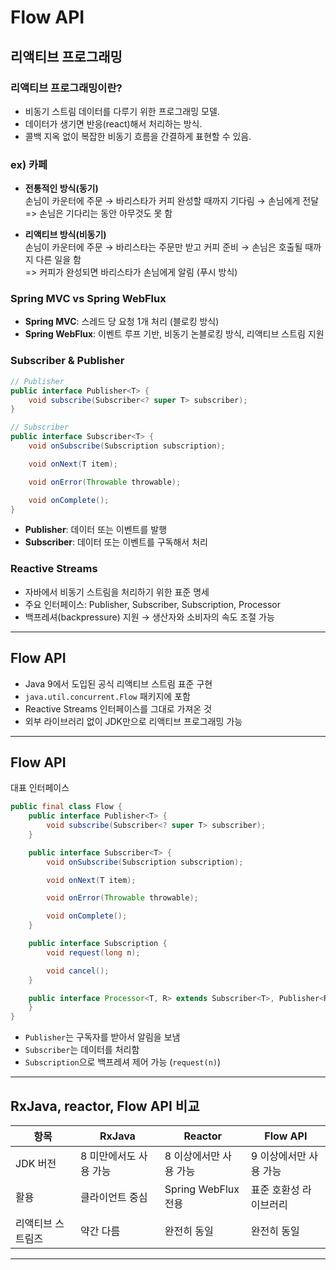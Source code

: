 # Flow API

## 리액티브 프로그래밍

### 리액티브 프로그래밍이란?

- 비동기 스트림 데이터를 다루기 위한 프로그래밍 모델.
- 데이터가 생기면 반응(react)해서 처리하는 방식.
- 콜백 지옥 없이 복잡한 비동기 흐름을 간결하게 표현할 수 있음.

### ex) 카페

- **전통적인 방식(동기)**  
  손님이 카운터에 주문 → 바리스타가 커피 완성할 때까지 기다림 → 손님에게 전달  
  => 손님은 기다리는 동안 아무것도 못 함


- **리액티브 방식(비동기)**  
  손님이 카운터에 주문 → 바리스타는 주문만 받고 커피 준비 → 손님은 호출될 때까지 다른 일을 함  
  => 커피가 완성되면 바리스타가 손님에게 알림 (푸시 방식)

### Spring MVC vs Spring WebFlux

- **Spring MVC**: 스레드 당 요청 1개 처리 (블로킹 방식)
- **Spring WebFlux**: 이벤트 루프 기반, 비동기 논블로킹 방식, 리액티브 스트림 지원

### Subscriber & Publisher

```java
// Publisher
public interface Publisher<T> {
    void subscribe(Subscriber<? super T> subscriber);
}

// Subscriber
public interface Subscriber<T> {
    void onSubscribe(Subscription subscription);

    void onNext(T item);

    void onError(Throwable throwable);

    void onComplete();
}
```

- **Publisher**: 데이터 또는 이벤트를 발행
- **Subscriber**: 데이터 또는 이벤트를 구독해서 처리

### Reactive Streams

- 자바에서 비동기 스트림을 처리하기 위한 표준 명세
- 주요 인터페이스: Publisher, Subscriber, Subscription, Processor
- 백프레셔(backpressure) 지원 → 생산자와 소비자의 속도 조절 가능

---

## Flow API

- Java 9에서 도입된 공식 리액티브 스트림 표준 구현
- `java.util.concurrent.Flow` 패키지에 포함
- Reactive Streams 인터페이스를 그대로 가져온 것
- 외부 라이브러리 없이 JDK만으로 리액티브 프로그래밍 가능

---

## Flow API

대표 인터페이스

```java
public final class Flow {
    public interface Publisher<T> {
        void subscribe(Subscriber<? super T> subscriber);
    }

    public interface Subscriber<T> {
        void onSubscribe(Subscription subscription);

        void onNext(T item);

        void onError(Throwable throwable);

        void onComplete();
    }

    public interface Subscription {
        void request(long n);

        void cancel();
    }

    public interface Processor<T, R> extends Subscriber<T>, Publisher<R> {
    }
}
```

- `Publisher`는 구독자를 받아서 알림을 보냄
- `Subscriber`는 데이터를 처리함
- `Subscription`으로 백프레셔 제어 가능 (`request(n)`)

---

## RxJava, reactor, Flow API 비교

| 항목        | RxJava        | Reactor           | Flow API      |
|-----------|---------------|-------------------|---------------|
| JDK 버전    | 8 미만에서도 사용 가능 | 8 이상에서만 사용 가능     | 9 이상에서만 사용 가능 |
| 활용        | 클라이언트 중심      | Spring WebFlux 전용 | 표준 호환성 라이브러리  |
| 리액티브 스트림즈 | 약간 다름         | 완전히 동일            | 완전히 동일        |

---
